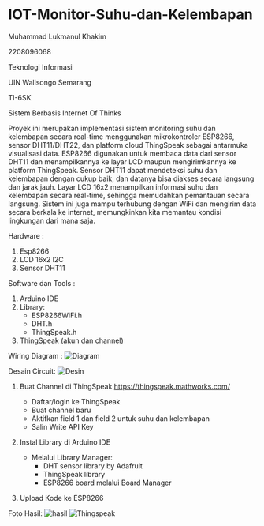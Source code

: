 # IOT-Monitor-Suhu-dan-Kelembapan

Muhammad Lukmanul Khakim

2208096068

Teknologi Informasi

UIN Walisongo Semarang

TI-6SK

Sistem Berbasis Internet Of Thinks

Proyek ini merupakan implementasi sistem monitoring suhu dan kelembapan secara real-time menggunakan mikrokontroler ESP8266, sensor DHT11/DHT22, dan platform cloud ThingSpeak sebagai antarmuka visualisasi data. ESP8266 digunakan untuk membaca data dari sensor DHT11 dan menampilkannya ke layar LCD maupun mengirimkannya ke platform ThingSpeak. Sensor DHT11 dapat mendeteksi suhu dan kelembapan dengan cukup baik, dan datanya bisa diakses secara langsung dan jarak jauh. Layar LCD 16x2 menampilkan informasi suhu dan kelembapan secara real-time, sehingga memudahkan pemantauan secara langsung. Sistem ini juga mampu terhubung dengan WiFi dan mengirim data secara berkala ke internet, memungkinkan kita memantau kondisi lingkungan dari mana saja.


Hardware :
1. Esp8266
2. LCD 16x2 l2C
3. Sensor DHT11

Software dan Tools :
1. Arduino IDE
2. Library:
   - ESP8266WiFi.h
   - DHT.h
   - ThingSpeak.h
4. ThingSpeak (akun dan channel)

Wiring Diagram :
![Diagram](https://github.com/user-attachments/assets/aa06326a-987d-4a6c-88f5-24241e1ed06c)

Desain Circuit:
![Desin](https://github.com/user-attachments/assets/2c44d758-de7e-499a-be81-e6c6c8a34a98)

1. Buat Channel di ThingSpeak
   https://thingspeak.mathworks.com/
   - Daftar/login ke ThingSpeak
   - Buat channel baru
   - Aktifkan field 1 dan field 2 untuk suhu dan kelembapan
   - Salin Write API Key
3. Instal Library di Arduino IDE
   - Melalui Library Manager:
     - DHT sensor library by Adafruit
     - ThingSpeak library
     - ESP8266 board melalui Board Manager

4. Upload Kode ke ESP8266


Foto Hasil:
![hasil](https://github.com/user-attachments/assets/ba694b21-195f-4a93-b8d0-eb85877c2173)
![Thingspeak](https://github.com/user-attachments/assets/23d1ebe9-eed6-46c1-a77d-ce1b679689a1)
